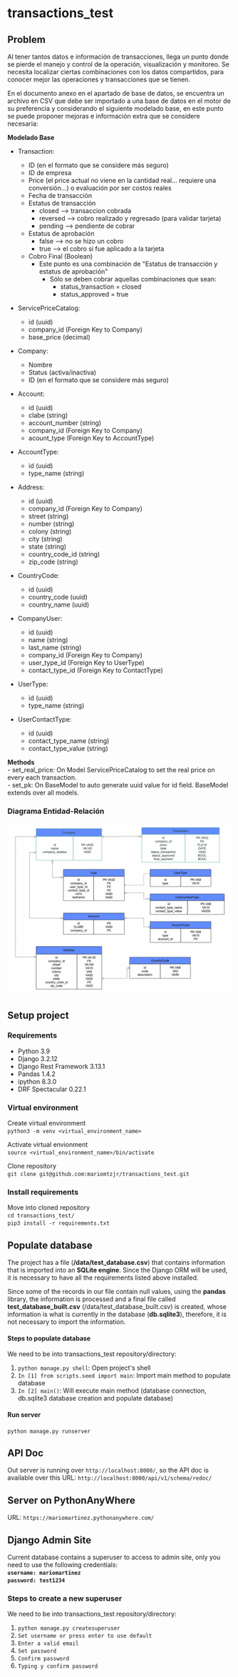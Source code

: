 # transactions_test

## Problem
Al tener tantos datos e información de transacciones, llega un punto donde se pierde el manejo y control de la operación, visualización y monitoreo. Se necesita localizar ciertas combinaciones con los datos compartidos, para conocer mejor las operaciones y transacciones que se tienen. 

En el documento anexo en el apartado de base de datos, se encuentra un archivo en CSV que debe ser importado a una base de datos en el motor de su preferencia y considerando el siguiente modelado base, en este punto se puede proponer mejoras e información extra que se considere necesaria:

**Modelado Base**

- Transaction:
    - ID (en el formato que se considere más seguro)
    - ID de empresa
    - Price (el price actual no viene en la cantidad real... requiere una conversión...) o evaluación por ser costos reales
    - Fecha de transacción
    - Estatus de transacción
        - closed —> transaccion cobrada
        - reversed —> cobro realizado y regresado (para validar tarjeta)
        - pending —> pendiente de cobrar
    - Estatus de aprobación
        - false —> no se hizo un cobro
        - true —>  el cobro si fue aplicado a la tarjeta
    - Cobro Final  (Boolean)
        - Este punto es una combinación de "Estatus de transacción y estatus de aprobación"
            - Sólo se deben cobrar aquellas combinaciones que sean:
                - status_transaction = closed
                - status_approved = true

- ServicePriceCatalog:
    - id (uuid)
    - company_id (Foreign Key to Company)
    - base_price (decimal)

- Company:
    - Nombre
    - Status (activa/inactiva)
    - ID (en el formato que se considere más seguro)

- Account:
    - id (uuid)
    - clabe (string)
    - account_number (string)
    - company_id (Foreign Key to Company)
    - acount_type (Foreign Key to AccountType)

- AccountType:
    - id (uuid)
    - type_name (string)

- Address:
    - id (uuid)
    - company_id (Foreign Key to Company)
    - street (string)
    - number (string)
    - colony (string)
    - city (string)
    - state (string)
    - country_code_id (string)
    - zip_code (string)

- CountryCode:
    - id (uuid)
    - country_code (uuid)
    - country_name (uuid)

- CompanyUser:
    - id (uuid)
    - name (string)
    - last_name (string)
    - company_id (Foreign Key to Company)
    - user_type_id (Foreign Key to UserType)
    - contact_type_id (Foreign Key to ContactType)

- UserType:
    - id (uuid)
    - type_name (string)

- UserContactType:
    - id (uuid)
    - contact_type_name (string)
    - contact_type_value (string)

**Methods**  
    - set_real_price: On Model ServicePriceCatalog to set the real price on every each transaction.  
    - set_pk: On BaseModel to auto generate uuid value for id field. BaseModel extends over all models.  

### Diagrama Entidad-Relación
![Modelo Entidad Relacion](/data/plerk_test%20-%20DER.png)

## Setup project
  
### Requirements
- Python 3.9
- Django 3.2.12
- Django Rest Framework 3.13.1
- Pandas 1.4.2
- ipython 8.3.0
- DRF Spectacular 0.22.1
  

### Virtual environment
Create virtual environment  
`python3 -m venv <virtual_environment_name>`  
  
Activate virtual envionment  
`source <virtual_environment_name>/bin/activate`  
  
Clone repository  
`git clone git@github.com:mariomtzjr/transactions_test.git`  

### Install requirements  
Move into cloned repository  
`cd transactions_test/`  
`pip3 install -r requirements.txt`  

## Populate database
The project has a file (__/data/test_database.csv__) that contains information that is imported into an __SQLite engine__. Since the Django ORM will be used, it is necessary to have all the requirements listed above installed.

Since some of the records in our file contain null values, using the __pandas__ library, the information is processed and a final file called __test_database_built.csv__ (/data/test_database_built.csv) is created, whose information is what is currently in the database  (__db.sqlite3__), therefore, it is not necessary to import the information.

#### Steps to populate database
We need to be into transactions_test repository/directory:  
1. `python manage.py shell`: Open project's shell
2. `In [1] from scripts.seed import main`: Import main method to populate database 
3. `In [2] main()`: Will execute main method (database connection, db.sqlite3 database creation and populate database)

#### Run server
`python manage.py runserver`  


## API Doc
Out server is running over `http://localhost:8000/`, so the API doc is available over this URL: `http://localhost:8000/api/v1/schema/redoc/`

## Server on PythonAnyWhere
URL: `https://mariomartinez.pythonanywhere.com/`

## Django Admin Site
Current database contains a superuser to access to admin site, only you need to use the following credentials:  
**`username: mariomartinez`**  
**`password: test1234`**  

### Steps to create a new superuser
We need to be into transactions_test repository/directory: 
1. `python manage.py createsuperuser`  
2. `Set username or press enter to use default`  
3. `Enter a valid email`  
4. `Set password`
5. `Confirm password`
6. `Typing y confirm password`


